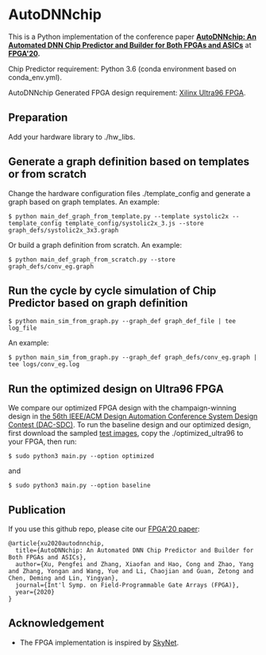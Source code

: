 # AutoDNNchip
This is a Python implementation of the conference paper **[AutoDNNchip: An Automated DNN Chip Predictor and Builder for Both FPGAs and ASICs](https://arxiv.org/abs/2001.03535)** at **[FPGA'20](http://isfpga.org/).**

Chip Predictor requirement: Python 3.6 (conda environment based on conda_env.yml).

AutoDNNchip Generated FPGA design requirement: [Xilinx Ultra96 FPGA](https://www.xilinx.com/products/boards-and-kits/1-vad4rl.html).


## Preparation

Add your hardware library to ./hw_libs.

## Generate a graph definition based on templates or from scratch

Change the hardware configuration files ./template_config and generate a graph based on graph templates. An example:
```
$ python main_def_graph_from_template.py --template systolic2x --template_config template_config/systolic2x_3.js --store graph_defs/systolic2x_3x3.graph
```
Or build a graph definition from scratch. An example:
```
$ python main_def_graph_from_scratch.py --store graph_defs/conv_eg.graph
```

## Run the cycle by cycle simulation of Chip Predictor based on graph definition
```
$ python main_sim_from_graph.py --graph_def graph_def_file | tee log_file
```
An example:
```
$ python main_sim_from_graph.py --graph_def graph_defs/conv_eg.graph | tee logs/conv_eg.log
```

## Run the optimized design on Ultra96 FPGA
We compare our optimized FPGA design with the champaign-winning design in [the 56th IEEE/ACM Design Automation Conference System Design Contest (DAC-SDC)](http://www.cse.cuhk.edu.hk/~byu/2019-DAC-SDC/index.html). To run the baseline design and our optimized design, first download the sampled [test images](https://1drv.ms/u/s!AkwSS-sbuRotg3IZkH_AjRExkZGL?e=8BdHxf), copy the ./optimized_ultra96 to your FPGA, then run:
```
$ sudo python3 main.py --option optimized
```
and
```
$ sudo python3 main.py --option baseline
```

## Publication

If you use this github repo, please cite our [FPGA'20 paper](https://arxiv.org/abs/2001.03535):
```
@article{xu2020autodnnchip,
  title={AutoDNNchip: An Automated DNN Chip Predictor and Builder for Both FPGAs and ASICs},
  author={Xu, Pengfei and Zhang, Xiaofan and Hao, Cong and Zhao, Yang and Zhang, Yongan and Wang, Yue and Li, Chaojian and Guan, Zetong and Chen, Deming and Lin, Yingyan},
  journal={Int'l Symp. on Field-Programmable Gate Arrays (FPGA)},
  year={2020}
}
```
## Acknowledgement
* The FPGA implementation is inspired by [SkyNet](https://github.com/TomG008/SkyNet).
